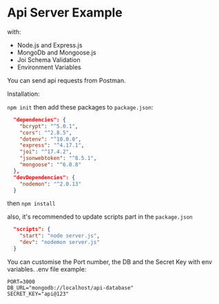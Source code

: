 # Api Server Example
with:
- Node.js and Express.js
- MongoDb and Mongoose.js
- Joi Schema Validation
- Environment Variables

You can send api requests from Postman.

Installation:

`npm init`
then add these packages to `package.json`:
```json
  "dependencies": {
    "bcrypt": "^5.0.1",
    "cors": "^2.8.5",
    "dotenv": "^10.0.0",
    "express": "^4.17.1",
    "joi": "^17.4.2",
    "jsonwebtoken": "^8.5.1",
    "mongoose": "^6.0.8"
  },
  "devDependencies": {
    "nodemon": "^2.0.13"
  }
```
then
`npm install`

also, it's recommended to update scripts part in the  `package.json`
```json
  "scripts": {
    "start": "node server.js",
    "dev": "nodemon server.js"
  }
```

You can customise the Port number, the DB and the Secret Key with env variables.
.env file example:
```
PORT=3000
DB_URL="mongodb://localhost/api-database"
SECRET_KEY="api@123"
```